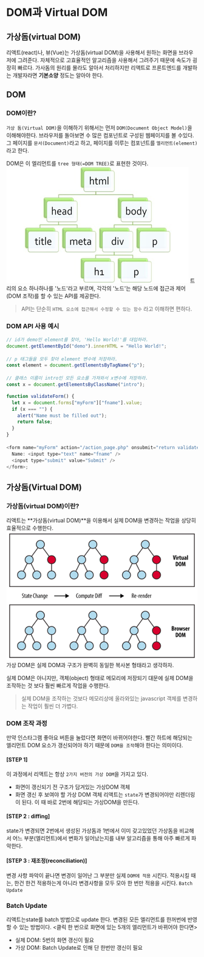 # DOM과 Virtual DOM

## 가상돔(virtual DOM)

리액트(react)나, 뷰(Vue)는 가상돔(virtual DOM)을 사용해서 원하는 화면을 브라우저에 그려준다.
자체적으로 고효율적인 알고리즘을 사용해서 그려주기 때문에 속도가 굉장히 빠르다.
가사돔의 원리를 몰라도 알아서 처리하지만 리액트로 프론트엔드를 개발하는 개발자라면 **기본소양** 정도는 알아야 한다.

## DOM

### DOM이란?

`가상 돔(Virtual DOM)`을 이해하기 위해서는 먼저 `DOM(Document Object Model)`을 이해해야한다.
브라우저를 돌아보면 수 많은 컴포넌트로 구성된 웹페이지를 볼 수있다. 그 페이지를 `문서(Document)`라고 하고, 페이지를 이루는 컴포넌트를 `엘리먼트(element)`라고 한다.

DOM은 이 엘리먼트를 `tree 형태(=DOM TREE)`로 표현한 것이다.
![Alt text](image-1.png)
트리의 요소 하나하나를 '노드'라고 부르며, 각각의 '노드'는 해당 노드에 접근과 제어(DOM 조작)를 할 수 있는 API를 제공한다.

> API는 단순히 `HTML 요소에 접근해서 수정할 수 있는 함수` 라고 이해하면 편하다.

### DOM API 사용 예시

```javascript
// id가 demo인 element를 찾아, 'Hello World!'를 대입하라.
document.getElementById("demo").innerHTML = "Hello World!";

// p 태그들을 모두 찾아 element 변수에 저장하라.
const element = document.getElementsByTagName("p");

// 클래스 이름이 intro인 모든 요소를 가져와서 x변수에 저장하라.
const x = document.getElementsByClassName("intro");
```

```javascript
function validateForm() {
  let x = document.forms["myForm"]["fname"].value;
  if (x === "") {
    alert("Name must be filled out");
    return false;
  }
}

<form name="myForm" action="/action_page.php" onsubmit="return validateForm()">
  Name: <input type="text" name="fname" />
  <input type="submit" value="Submit" />
</form>;
```

## 가상돔(Virtual DOM)

### 가상돔(virtual DOM)이란?

리액트는 **가상돔(virtual DOM)**을 이용해서 실제 DOM을 변경하는 작업을 상당히 효율적으로 수행한다.
![Alt text](image-2.png)
가상 DOM은 실제 DOM과 구조가 완벽히 동일한 복사본 형태라고 생각하자.

실제 DOM은 아니지만, 객체(object) 형태로 메모리에 저장되기 댸문에 실제 DOM을 조작하는 것 보다 훨씬 빠르게 작업을 수행한다.

> 실제 DOM을 조작하는 것보다 메모리상에 올라와있는 javascript 객체를 변경하는 작업이 훨씬 더 가볍다.

### DOM 조작 과정

만약 인스타그램 좋아요 버튼을 눌렀다면 화면이 바뀌어야한다.
빨간 하트에 해당되는 엘리먼트 DOM 요소가 갱신되어야 하기 때문에 `DOM을 조작`해야 한다는 의미이다.

#### [STEP 1]

이 과정에서 리액트는 항상 `2가지 버전의 가상 DOM`을 가지고 있다.

- 화면이 갱신되기 전 구조가 담겨있는 가상DOM 객체
- 화면 갱신 후 보여야 할 가상 DOM 객체
  리액트는 `state`가 변경되어야만 리렌더링이 된다. 이 때 바로 2번에 해당되는 가상DOM을 만든다.

#### [STEP 2 : diffing]

state가 변경되면 2번에서 생성된 가상돔과 1번에서 이미 갖고있었던 가상돔을 비교해서 어느 부분(엘리먼트)에서 변화가 일어났는지를 내부 알고리즘을 통해 아주 빠르게 파악한다.

#### [STEP 3 : 재조정(reconciliation)]

변경 사항 파악이 끝나면 변경이 일어난 그 부분만 실제 `DOM에 적용` 시킨다. 적용시킬 때는, 한건 한건 적용하는게 아니라 변경사항을 모두 모아 한 번만 적용을 시킨다. `Batch Update`

### Batch Update

리액트는state를 batch 방법으로 update 한다. 변경된 모든 엘리먼트를 한꺼번에 반영할 수 있는 방법이다.
<클릭 한 번으로 화면에 있는 5개의 엘리먼트가 바뀌어야 한다면>

- 실제 DOM: 5번의 화면 갱신이 필요
- 가상 DOM: Batch Update로 인해 단 한번만 갱신이 필요
